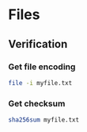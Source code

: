 # Files

## Verification

### Get file encoding

```bash
file -i myfile.txt
```

### Get checksum

```bash
sha256sum myfile.txt
```
